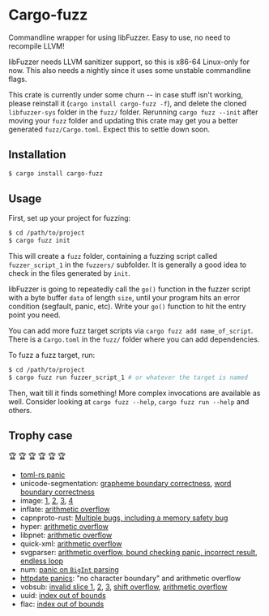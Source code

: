 # Cargo-fuzz

Commandline wrapper for using libFuzzer. Easy to use, no need to recompile LLVM!


libFuzzer needs LLVM sanitizer support, so this is x86-64 Linux-only for now. This also needs a nightly since it uses some unstable commandline flags.

This crate is currently under some churn -- in case stuff isn't working, please reinstall it (`cargo install cargo-fuzz -f`), and delete the cloned `libfuzzer-sys` folder in the `fuzz/` folder. Rerunning `cargo fuzz --init` after moving your `fuzz` folder and updating this crate may get you a better generated `fuzz/Cargo.toml`. Expect this to settle down soon.

## Installation

```sh
$ cargo install cargo-fuzz
```

## Usage

First, set up your project for fuzzing:

```sh
$ cd /path/to/project
$ cargo fuzz init
```

This will create a `fuzz` folder, containing a fuzzing script called `fuzzer_script_1` in the
`fuzzers/` subfolder. It is generally a good idea to check in the files generated by `init`.

libFuzzer is going to repeatedly call the `go()` function in the fuzzer script with a byte buffer
`data` of length `size`, until your program hits an error condition (segfault, panic, etc). Write
your `go()` function to hit the entry point you need.

You can add more fuzz target scripts via `cargo fuzz add name_of_script`. There
is a `Cargo.toml` in the `fuzz/` folder where you can add dependencies.


To fuzz a fuzz target, run:

```sh
$ cd /path/to/project
$ cargo fuzz run fuzzer_script_1 # or whatever the target is named
```

Then, wait till it finds something! More complex invocations are available as well. Consider
looking at `cargo fuzz --help`, `cargo fuzz run --help` and others.

## Trophy case

🏆 🏆 🏆 🏆 🏆 🏆

 - [toml-rs panic](https://github.com/alexcrichton/toml-rs/issues/152)
 - unicode-segmentation: [grapheme boundary correctness](https://github.com/unicode-rs/unicode-segmentation/issues/19), [word boundary correctness](https://github.com/unicode-rs/unicode-segmentation/issues/20)
 - image: [1](https://github.com/PistonDevelopers/image/issues/622), [2](https://github.com/PistonDevelopers/image/issues/623), [3](https://github.com/PistonDevelopers/image/issues/624), [4](https://github.com/PistonDevelopers/image/issues/625)
 - inflate: [arithmetic overflow](https://github.com/PistonDevelopers/inflate/issues/14)
 - capnproto-rust: [Multiple bugs, including a memory safety bug](https://dwrensha.github.io/capnproto-rust/2017/02/27/cargo-fuzz.html)
 - hyper: [arithmetic overflow](https://github.com/hyperium/hyper/pull/1076)
 - libpnet: [arithmetic overflow](https://github.com/libpnet/libpnet/pull/250)
 - quick-xml: [arithmetic overflow](https://github.com/tafia/quick-xml/issues/53)
 - svgparser: [arithmetic overflow, bound checking panic, incorrect result](https://github.com/RazrFalcon/libsvgparser/commit/4742f16e834445a682a0a4db62600d275a457390), [endless loop](https://github.com/RazrFalcon/libsvgparser/commit/c55d9a7d4d1e83f405be2e7bfddea89f579f6fc9)
 - num: [panic on `BigInt` parsing](https://github.com/rust-num/num/issues/268)
 - [httpdate panics](https://pyfisch.org/blog/fuzzing-all-crates/): "no character boundary" and arithmetic overflow
 - vobsub: [invalid slice 1](https://github.com/emk/subtitles-rs/commit/20e430105b1fc02aa135788ba150a0dd49a7d1ef), [2](https://github.com/emk/subtitles-rs/commit/46df766dd22cb6a04a534611f08c23903e58746c), [3](https://github.com/emk/subtitles-rs/commit/f2f5309aa8173dfec4bb5816950d718a1ac669c2), [shift overflow](https://github.com/emk/subtitles-rs/commit/5d3364b96389d90deac0f024a57660951b7e1dd6), [arithmetic overflow](https://github.com/emk/subtitles-rs/commit/3afdb7e1c5e786e88653253243648dd9d49983f2)
 - uuid: [index out of bounds](https://github.com/rust-lang-nursery/uuid/pull/81)
 - flac: [index out of bounds](https://github.com/sourrust/flac/issues/11)
